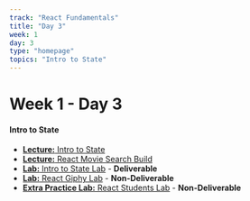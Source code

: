 ```yaml
---
track: "React Fundamentals"
title: "Day 3"
week: 1
day: 3
type: "homepage"
topics: "Intro to State"
---
```



# Week 1 - Day 3

#### Intro to State

- [**Lecture:** Intro to State](/react-fundamentals/week-1/day-3/lecture-materials/intro-to-state)
- [**Lecture:** React Movie Search Build](/react-fundamentals/week-1/day-3/lecture-materials/react-movie-search)
- [**Lab:** Intro to State Lab](/react-fundamentals/week-1/day-3/labs/intro-to-state-lab/) - **Deliverable**
- [**Lab:** React Giphy Lab](/react-fundamentals/week-1/day-3/labs/react-giphy-lab/) - **Non-Deliverable**
- [**Extra Practice Lab:** React Students Lab](/react-fundamentals/week-1/day-3/labs/react-students-lab/) - **Non-Deliverable**
